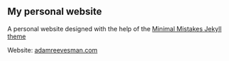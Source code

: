 ## My personal website

A personal website designed with the help of the [Minimal Mistakes Jekyll theme](https://mmistakes.github.io/minimal-mistakes/)

Website: [adamreevesman.com](adamreevesman.com)
